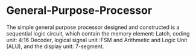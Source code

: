 # General-Purpose-Processor
The simple general purpose processor designed and constructed is a sequential logic circuit, which contain the memory element: Latch, coding unit: 4:16 Decoder, logical signal unit :FSM and Arithmetic and Logic Unit (ALU), and the display unit: 7-segment.
